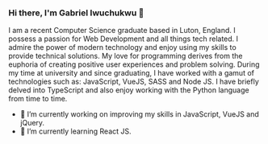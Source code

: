 ### Hi there, I'm Gabriel Iwuchukwu 👋



I am a recent Computer Science graduate based in Luton, England. 
I possess a passion for Web Development and all things tech related.
I admire the power of modern technology and enjoy using my skills to provide technical solutions.
My love for programming derives from the euphoria of creating positive user experiences and problem solving.
During my time at university and since graduating, I have worked with a gamut of technologies such as: JavaScript, VueJS, SASS and Node JS. I have briefly delved into TypeScript and also enjoy working with the Python language from time to time. 


- 🔭 I’m currently working on improving my skills in JavaScript, VueJS and jQuery.
- 🌱 I’m currently learning React JS.

